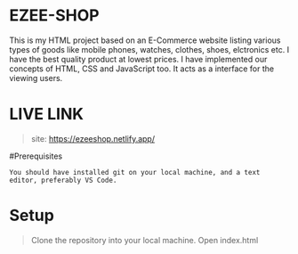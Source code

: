 # EZEE-SHOP

This is my HTML project based on an E-Commerce website listing various types of goods like mobile phones, watches, clothes, shoes, elctronics etc. I have the best quality product at lowest prices. I have implemented our concepts of HTML, CSS and JavaScript too. It acts as a interface for the viewing users.


# LIVE LINK

> site: https://ezeeshop.netlify.app/

#Prerequisites

    You should have installed git on your local machine, and a text editor, preferably VS Code.
    
# Setup

   > Clone the repository into your local machine.
    Open index.html
    

